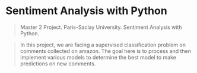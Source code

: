 # Sentiment Analysis with Python

> Master 2 Project. Paris-Saclay University. Sentiment Analysis with Python.

> In this project, we are facing a supervised classification problem on comments collected on amazon. The goal here is to process and then implement various models to determine the best model to make predictions on new comments.
